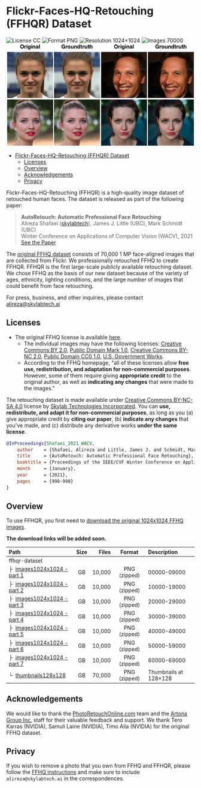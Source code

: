 # Flickr-Faces-HQ-Retouching (FFHQR) Dataset

![License CC](https://img.shields.io/badge/license-CC-green.svg?style=plastic)
![Format PNG](https://img.shields.io/badge/format-PNG-green.svg?style=plastic)
![Resolution 1024&times;1024](https://img.shields.io/badge/resolution-1024&times;1024-green.svg?style=plastic)
![Images 70000](https://img.shields.io/badge/images-70,000-green.svg?style=plastic)
![Teaser image](./ffhqr-teaser.jpg)

- [Flickr-Faces-HQ-Retouching (FFHQR) Dataset](#flickr-faces-hq-retouching-ffhqr-dataset)
  - [Licenses](#licenses)
  - [Overview](#overview)
  - [Acknowledgements](#acknowledgements)
  - [Privacy](#privacy)

Flickr-Faces-HQ-Retouching (FFHQR) is a high-quality image dataset of retouched human faces. The dataset is released as part of the following paper:

> **AutoRetouch: Automatic Professional Face Retouching**<br>
> Alireza Shafaei ([skylabtech](https://www.skylabtech.ai)), James J. Little (UBC), Mark Schmidt (UBC)<br>
> Winter Conference on Applications of Computer Vision (WACV), 2021<br>
> [See the Paper](https://openaccess.thecvf.com/content/WACV2021/html/Shafaei_AutoRetouch_Automatic_Professional_Face_Retouching_WACV_2021_paper.html)

The [original FFHQ dataset](https://github.com/NVlabs/ffhq-dataset) consists of 70,000 1 MP face-aligned images that are collected from Flickr. We professionally retouched FFHQ to create FFHQR. FFHQR is the first large-scale publicly available retouching dataset. We chose FFHQ as the basis of our new dataset because of the variety of ages, ethnicity, lighting conditions, and the large number of images that could benefit from face retouching.

For press, business, and other inquiries, please contact [alireza@skylabtech.ai](mailto:alireza@skylabtech.ai)

## Licenses

- The original FFHQ license is available [here](https://github.com/NVlabs/ffhq-dataset).
  - The individual images may have the following licenses: [Creative Commons BY 2.0](https://creativecommons.org/licenses/by/2.0/), [Public Domain Mark 1.0](https://creativecommons.org/publicdomain/mark/1.0/), [Creative Commons BY-NC 2.0](https://creativecommons.org/licenses/by-nc/2.0/), [Public Domain CC0 1.0](https://creativecommons.org/publicdomain/zero/1.0/), [U.S. Government Works](http://www.usa.gov/copyright.shtml).
  - According to the FFHQ homepage, "all of these licenses allow **free use, redistribution, and adaptation for non-commercial purposes**. However, some of them require giving **appropriate credit** to the original author, as well as **indicating any changes** that were made to the images."

The retouching dataset is made available under [Creative Commons BY-NC-SA 4.0](https://creativecommons.org/licenses/by-nc-sa/4.0/) license by [Skylab Technologies Incorporated](https://skylabtech.ai). You can **use, redistribute, and adapt it for non-commercial purposes**, as long as you (a) give appropriate credit by **citing our paper**, (b) **indicate any changes** that you've made, and (c) distribute any derivative works **under the same license**.

```bibtex
@InProceedings{Shafaei_2021_WACV,
    author    = {Shafaei, Alireza and Little, James J. and Schmidt, Mark},
    title     = {AutoRetouch: Automatic Professional Face Retouching},
    booktitle = {Proceedings of the IEEE/CVF Winter Conference on Applications of Computer Vision (WACV)},
    month     = {January},
    year      = {2021},
    pages     = {990-998}
}
```

## Overview

To use FFHQR, you first need to [download the original 1024x1024 FFHQ images](https://github.com/NVlabs/ffhq-dataset).

**The download links will be added soon.**

| Path | Size | Files | Format | Description
| :--- | :--: | ----: | :----: | :----------
| ffhqr-dataset |  |  | |
| &boxvr;&nbsp; [images1024x1024 - part 1]() |  GB | 10,000 | PNG (zipped) | 00000-09000
| &boxvr;&nbsp; [images1024x1024 - part 2]() |  GB | 10,000 | PNG (zipped) | 10000-19000
| &boxvr;&nbsp; [images1024x1024 - part 3]() |  GB | 10,000 | PNG (zipped) | 20000-29000
| &boxvr;&nbsp; [images1024x1024 - part 4]() |  GB | 10,000 | PNG (zipped) | 30000-39000
| &boxvr;&nbsp; [images1024x1024 - part 5]() |  GB | 10,000 | PNG (zipped) | 40000-49000
| &boxvr;&nbsp; [images1024x1024 - part 6]() |  GB | 10,000 | PNG (zipped) | 50000-59000
| &boxvr;&nbsp; [images1024x1024 - part 7]() |  GB | 10,000 | PNG (zipped) | 60000-69000
| &boxur;&nbsp; [thumbnails128x128]() | GB | 70,000 | PNG (zipped) | Thumbnails at 128&times;128

## Acknowledgements

We would like to thank the [PhotoRetouchOnline.com](http://PhotoRetouchOnline.com) team and the [Artona Group Inc.](https://www.artona.com/) staff for their valuable feedback and support. We thank Tero Karras (NVIDIA), Samuli Laine (NVIDIA), Timo Aila (NVIDIA) for the original FFHQ dataset.

## Privacy

If you wish to remove a photo that you own from FFHQ and FFHQR, please follow the [FFHQ instructions](https://github.com/NVlabs/ffhq-dataset#privacy) and make sure to include `alireza@skylabtech.ai` in the correspondences.
